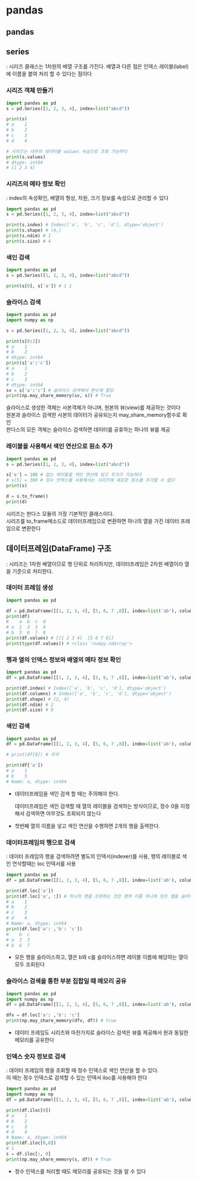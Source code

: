 # pandas

## pandas

## series

: 시리즈 클래스는 1차원의 배열 구조를 가진다. 배열과 다른 점은 인덱스 레이블\(label\)에 이름을 붙여 처리 할 수 있다는 점이다

### 시리즈 객체 만들기

```python
import pandas as pd
s = pd.Series([1, 2, 3, 4], index=list("abcd"))

print(s)
# a    1
# b    2
# c    3
# d    4

# 시리즈는 내부의 데이터를 values 속성으로 조회 가능하다 
print(s.values) 
# dtype: int64
# [1 2 3 4]
```

### 시리즈의 메타 정보 확인

: index의 속성확인, 배열의 형상, 차원, 크기 정보를 속성으로 관리할 수 있다

```python
import pandas as pd
s = pd.Series([1, 2, 3, 4], index=list("abcd"))

print(s.index) # Index(['a', 'b', 'c', 'd'], dtype='object')
print(s.shape) # (4,)
print(s.ndim) # 1
print(s.size) # 4
```

### 색인 검색

```python
import pandas as pd
s = pd.Series([1, 2, 3, 4], index=list("abcd"))

print(s[0], s['a']) # 1 1
```

### 슬라이스 검색

```python
import pandas as pd
import numpy as np

s = pd.Series([1, 2, 3, 4], index=list("abcd"))

print(s[0:2]) 
# a    1
# b    2
# dtype: int64
print(s['a':'c'])
# a    1
# b    2
# c    3
# dtype: int64
sv = s['a':'c'] # 슬라이스 검색해서 변수에 할당 
print(np.may_share_memory(sv, s)) # True
```

슬라이스로 생성한 객체는 사본객체가 아니며, 원본의 뷰\(view\)를 제공하는 것이다   
 원본과 슬라이스 검색한 사본의 데이터가 공유되는지 may\_share\_memory함수로 확인   
 판다스의 모든 객체는 슬라이스 검색하면 데이터를 공휴하는 하나의 뷰를 제공   


### 레이블을 사용해서 색인 연산으로 원소 추가

```python
import pandas as pd
s = pd.Series([1, 2, 3, 4], index=list("abcd"))

s['e'] = 100 # 없는 레이블을 색인 연산에 넣고 추가가 가능하다 
# s[5] = 300 # 정수 인덱스를 사용해서는 시리즈에 새로운 원소를 추가할 수 없다 
print(s) 

d = s.to_frame()
print(d)
```

시리즈는 판다스 모듈의 가장 기본적인 클래스이다.   
 시리즈를 to\_frame메소드로 데이터프레임으로 변환하면 하나의 열을 가진 데이터 프레임으로 변환한다

## 데이터프레임\(DataFrame\) 구조

: 시리즈는 1차원 배열이므로 행 단위로 처리하지만, 데이터프레임은 2차원 배열이라 열을 기준으로 처리한다.

### 데이터 프레임 생성

```python
import pandas as pd

df = pd.DataFrame([[1, 2, 3, 4], [5, 6, 7 ,8]], index=list('ab'), columns =list('abcd'))
print(df)
#    a  b  c  d
# a  1  2  3  4
# b  5  6  7  8
print(df.values) # [[1 2 3 4]  [5 6 7 8]]
print(type(df.values)) # <class 'numpy.ndarray'>
```

### 행과 열의 인덱스 정보와 배열의 메타 정보 확인

```python
import pandas as pd
df = pd.DataFrame([[1, 2, 3, 4], [5, 6, 7 ,8]], index=list('ab'), columns =list('abcd'))

print(df.index) # Index(['a', 'b', 'c', 'd'], dtype='object')
print(df.columns) # Index(['a', 'b', 'c', 'd'], dtype='object')
print(df.shape) # (2, 4)
print(df.ndim) # 2
print(df.size) # 8
```

### 색인 검색

```python
import pandas as pd
df = pd.DataFrame([[1, 2, 3, 4], [5, 6, 7 ,8]], index=list('ab'), columns =list('abcd'))

# print(df[0]) # 주의 

print(df['a'])
# a    1
# b    5
# Name: a, dtype: int64
```

* 데이터프래임을 색인 검색 할 때는 주의해야 한다.   


  데이터프래임은 색인 검색할 때 열의 레이블을 검색하는 방식이므로, 정수 0을 지정해서 검색하면 아무것도 조회되지 않는다  

* 첫번째 열의 이름을 넣고 색인 연산을 수행하면 2개의 행을 출력한다. 

### 데이터프레임의 행으로 검색

: 데이터 프레임의 행을 검색하려면 별도의 인덱서\(indexer\)를 사용, 행의 레이블로 색인 연삭할때는 loc 인덱서를 사용

```python
import pandas as pd
df = pd.DataFrame([[1, 2, 3, 4], [5, 6, 7 ,8]], index=list('ab'), columns =list('abcd'))

print(df.loc['a'])
print(df.loc['a', :]) # 하나의 행을 조회하는 것은 행의 이름 하나와 모든 열을 슬라이스 하는 것과 같다 
# a    1
# b    2
# c    3
# d    4
# Name: a, dtype: int64
print(df.loc['a': ,'b': 'c'])
#    b  c
# a  2  3
# b  6  7
```

* 모든 행을 슬라이스하고, 열은 b와 c를 슬라이스하면 레이블 이름에 해당하는 열이 모두 조회된다

### 슬라이스 검색을 통한 부분 집합일 때 메모리 공유

```python
import pandas as pd
import numpy as np
df = pd.DataFrame([[1, 2, 3, 4], [5, 6, 7 ,8]], index=list('ab'), columns =list('abcd'))

dfv = df.loc['a': ,'b': 'c']
print(np.may_share_memory(dfv, df)) # true
```

* 데이터 프레임도 시리즈와 마찬가지로 슬라이스 검색은 뷰를 제공해서 원과 동일한 메모리를 공유한다 

### 인덱스 숫자 정보로 검색

: 데이터 프레임의 행을 조회할 때 정수 인덱스로 색인 연산을 할 수 있다.   
 이 때는 정수 인덱스로 검색할 수 있는 인덱서 iloc를 사용해야 한다

```python
import pandas as pd
import numpy as np
df = pd.DataFrame([[1, 2, 3, 4], [5, 6, 7 ,8]], index=list('ab'), columns =list('abcd'))

print(df.iloc[0])
# a    1
# b    2
# c    3
# d    4
# Name: a, dtype: int64
print(df.iloc[0,0])
# 1
s = df.iloc[:, 0]
print(np.may_share_memory(s, df)) # True
```

* 정수 인덱스를 처리할 때도 메모리를 공유되는 것을 알 수 있다 

